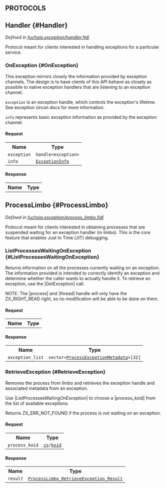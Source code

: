 
## **PROTOCOLS**

## Handler {#Handler}
*Defined in [fuchsia.exception/handler.fidl](https://fuchsia.googlesource.com/fuchsia/+/master/zircon/system/fidl/fuchsia-exception/handler.fidl#12)*

<p>Protocol meant for clients interested in handling exceptions for a
particular service.</p>

### OnException {#OnException}

<p>This exception mirrors closely the information provided by exception
channels. The design is to have clients of this API behave as closely as
possible to native exception handlers that are listening to an exception
channel.</p>
<p><code>exception</code> is an exception handle, which controls the exception's
lifetime. See exception zircon docs for more information.</p>
<p><code>info</code> represents basic exception information as provided by the
exception channel.</p>

#### Request
<table>
    <tr><th>Name</th><th>Type</th></tr>
    <tr>
            <td><code>exception</code></td>
            <td>
                <code>handle&lt;exception&gt;</code>
            </td>
        </tr><tr>
            <td><code>info</code></td>
            <td>
                <code><a class='link' href='#ExceptionInfo'>ExceptionInfo</a></code>
            </td>
        </tr></table>


#### Response
<table>
    <tr><th>Name</th><th>Type</th></tr>
    </table>

## ProcessLimbo {#ProcessLimbo}
*Defined in [fuchsia.exception/process_limbo.fidl](https://fuchsia.googlesource.com/fuchsia/+/master/zircon/system/fidl/fuchsia-exception/process_limbo.fidl#17)*

<p>Protocol meant for clients interested in obtaining processes that are
suspended waiting for an exception handler (in limbo). This is the core
feature that enables Just In Time (JIT) debugging.</p>

### ListProcessesWaitingOnException {#ListProcessesWaitingOnException}

<p>Returns information on all the processes currently waiting on an exception.
The information provided is intended to correctly identify an exception
and determine whether the caller wants to actually handle it.
To retrieve an exception, use the |GetException| call.</p>
<p>NOTE: The |process| and |thread| handle will only have the ZX_RIGHT_READ
right, so no modification will be able to be done on them.</p>

#### Request
<table>
    <tr><th>Name</th><th>Type</th></tr>
    </table>


#### Response
<table>
    <tr><th>Name</th><th>Type</th></tr>
    <tr>
            <td><code>exception_list</code></td>
            <td>
                <code>vector&lt;<a class='link' href='#ProcessExceptionMetadata'>ProcessExceptionMetadata</a>&gt;[32]</code>
            </td>
        </tr></table>

### RetrieveException {#RetrieveException}

<p>Removes the process from limbo and retrieves the exception handle and
associated metadata from an exception.</p>
<p>Use |ListProcessesWaitingOnException| to choose a |process_koid| from the
list of available exceptions.</p>
<p>Returns ZX_ERR_NOT_FOUND if the process is not waiting on an exception.</p>

#### Request
<table>
    <tr><th>Name</th><th>Type</th></tr>
    <tr>
            <td><code>process_koid</code></td>
            <td>
                <code><a class='link' href='../zx/'>zx</a>/<a class='link' href='../zx/#koid'>koid</a></code>
            </td>
        </tr></table>


#### Response
<table>
    <tr><th>Name</th><th>Type</th></tr>
    <tr>
            <td><code>result</code></td>
            <td>
                <code><a class='link' href='#ProcessLimbo_RetrieveException_Result'>ProcessLimbo_RetrieveException_Result</a></code>
            </td>
        </tr></table>
